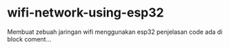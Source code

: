 # wifi-network-using-esp32

Membuat zebuah jaringan wifi menggunakan esp32 penjelasan code ada di block coment...
